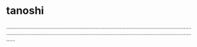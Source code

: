 # tanoshi
..............................................................................................................................................................................................................................................................